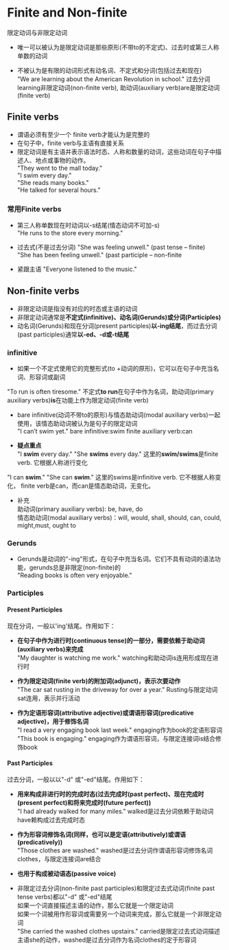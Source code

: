 # Finite and Non-finite
限定动词与非限定动词  
* 唯一可以被认为是限定动词是那些原形(不带to的不定式)、过去时或第三人称单数的动词
  
* 不被认为是有限的动词形式有动名词、不定式和分词(包括过去和现在)  
"We are learning about the American Revolution in school."  过去分词learning非限定动词(non-finite verb), 助动词(auxiliary verb)are是限定动词(finite verb)


## Finite verbs
* 谓语必须有至少一个 finite verb才能认为是完整的
* 在句子中，finite verb与主语有直接关系
* 限定动词是有主语并表示语法时态、人称和数量的动词，这些动词在句子中描述人、地点或事物的动作。  
"They went to the mall today."  
"I swim every day."  
"She reads many books."  
"He talked for several hours."  
### 常用Finite verbs
* 第三人称单数现在时动词以-s结尾(情态动词不可加-s)  
"He runs to the store every morning."  

* 过去式(不是过去分词)
"She was feeling unwell." (past tense – finite)  
"She has been feeling unwell." (past participle – non-finite

* 紧跟主语
"Everyone listened to the music."


## Non-finite verbs
* 非限定动词是指没有对应的时态或主语的动词  
* 非限定动词通常是**不定式(infinitive)、动名词(Gerunds)或分词(Participles)**    
* 动名词(Gerunds)和现在分词(present participles)**以-ing结尾**，而过去分词(past participles)通常**以-ed、-d或-t结尾**  


### infinitive
* 如果一个不定式使用它的完整形式(to +动词的原形)，它可以在句子中充当名词、形容词或副词  

"To run is often tiresome." 不定式**to run**在句子中作为名词，助动词(primary auxiliary verbs)**is**在功能上作为限定动词(finite verb)

* bare infinitive(动词不带to的原形)与情态助动词(modal auxiliary verbs)一起使用，该情态助动词被认为是句子的限定动词  
"I can’t swim yet."  bare infinitive:swim   finite auxiliary verb:can 

* **疑点重点**  
"I **swim** every day." "She **swims** every day." 这里的**swim/swims**是finite verb. 它根据人称进行变化  

"I can **swim**." "She can **swim**." 这里的swims是infinitive verb. 它不根据人称变化， finite verb是can，而can是情态助动词，无变化。

* 补充  
助动词(primary auxiliary verbs): be, have, do  
情态助动词(modal auxiliary verbs)：will, would, shall, should, can, could, might,must, ought to

### Gerunds
* Gerunds是动词的"-ing"形式，在句子中充当名词。它们不具有动词的语法功能，gerunds总是非限定(non-finite)的  
"Reading books is often very enjoyable."


### Participles
#### Present Participles 
现在分词，一般以'ing'结尾。作用如下：    
* **在句子中作为进行时(continuous tense)的一部分，需要依赖于助动词(auxiliary verbs)来完成**    
"My daughter is watching me work."  watching和助动词is连用形成现在进行时  

* **作为限定动词(finite verb)的附加词(adjunct)，表示次要动作**  
"The car sat rusting in the driveway for over a year." Rusting与限定动词sat连用，表示并行活动

* **作为定语形容词(attributive adjective)或谓语形容词(predicative adjective)，用于修饰名词**    
"I read a very engaging book last week." engaging作为book的定语形容词  
"This book is engaging." engaging作为谓语形容词，与限定连接词is结合修饰book

#### Past Participles   
过去分词，一般以以"-d" 或"-ed"结尾。作用如下：  
* **用来构成非进行时的完成时态(过去完成时(past perfect)、现在完成时(present perfect)和将来完成时(future perfect))**    
"I had already walked for many miles." walked是过去分词依赖于助动词have赖构成过去完成时态 

* **作为形容词修饰名词(同样，也可以是定语(attributively)或谓语(predicatively))**  
"Those clothes are washed." washed是过去分词作谓语形容词修饰名词clothes，与限定连接词are结合  

* **也用于构成被动语态(passive voice)**  

* 非限定过去分词(non-finite past participles)和限定过去式动词(finite past tense verbs)都以"-d" 或"-ed"结尾  
如果一个词直接描述主语的动作，那么它就是一个限定动词  
如果一个词被用作形容词或需要另一个动词来完成，那么它就是一个非限定动词   
"She carried the washed clothes upstairs." carried是限定过去式动词描述主语she的动作，washed是过去分词作为名词clothes的定于形容词
    
